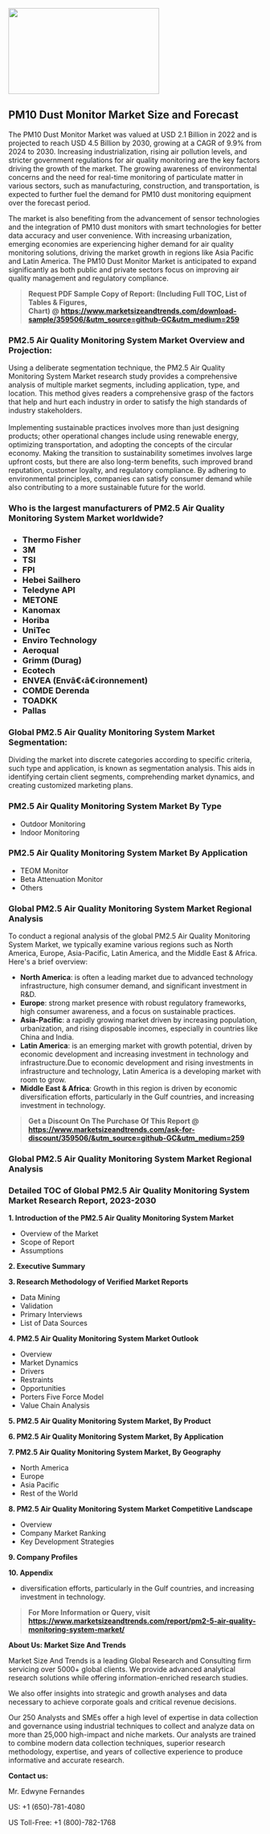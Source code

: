 <p><img class="alignnone size-medium wp-image-20088" src="https://ffe5etoiles.com/wp-content/uploads/2024/12/MST1-300x171.png" alt="" width="300" height="171" /></p><h2>PM10 Dust Monitor Market Size and Forecast</h2><p>The PM10 Dust Monitor Market was valued at USD 2.1 Billion in 2022 and is projected to reach USD 4.5 Billion by 2030, growing at a CAGR of 9.9% from 2024 to 2030. Increasing industrialization, rising air pollution levels, and stricter government regulations for air quality monitoring are the key factors driving the growth of the market. The growing awareness of environmental concerns and the need for real-time monitoring of particulate matter in various sectors, such as manufacturing, construction, and transportation, is expected to further fuel the demand for PM10 dust monitoring equipment over the forecast period.</p><p>The market is also benefiting from the advancement of sensor technologies and the integration of PM10 dust monitors with smart technologies for better data accuracy and user convenience. With increasing urbanization, emerging economies are experiencing higher demand for air quality monitoring solutions, driving the market growth in regions like Asia Pacific and Latin America. The PM10 Dust Monitor Market is anticipated to expand significantly as both public and private sectors focus on improving air quality management and regulatory compliance.</p></p><blockquote id="" class=""><strong>Request PDF Sample Copy of Report: (Including Full TOC, List of Tables &amp; Figures, Chart)&nbsp;@&nbsp;<strong><a href="https://www.marketsizeandtrends.com/download-sample/359506/&utm_source=github-GC&utm_medium=259" target="_blank">https://www.marketsizeandtrends.com/download-sample/359506/&utm_source=github-GC&utm_medium=259</a></strong></strong></blockquote><h3 id="" class="">PM2.5 Air Quality Monitoring System Market&nbsp;Overview and Projection:</h3><p id="" class="">Using a deliberate segmentation technique, the PM2.5 Air Quality Monitoring System Market research study provides a comprehensive analysis of multiple market segments, including application, type, and location. This method gives readers a comprehensive grasp of the factors that help and hurt each industry in order to satisfy the high standards of industry stakeholders. <br /> <br />Implementing sustainable practices involves more than just designing products; other operational changes include using renewable energy, optimizing transportation, and adopting the concepts of the circular economy. Making the transition to sustainability sometimes involves large upfront costs, but there are also long-term benefits, such improved brand reputation, customer loyalty, and regulatory compliance. By adhering to environmental principles, companies can satisfy consumer demand while also contributing to a more sustainable future for the world.</p><h3 id="" class="">Who is the largest manufacturers of&nbsp;PM2.5 Air Quality Monitoring System Market worldwide?</h3><h3 class=""><p><ul><li>Thermo Fisher </li><li> 3M </li><li> TSI </li><li> FPI </li><li> Hebei Sailhero </li><li> Teledyne API </li><li> METONE </li><li> Kanomax </li><li> Horiba </li><li> UniTec </li><li> Enviro Technology </li><li> Aeroqual </li><li> Grimm (Durag) </li><li> Ecotech </li><li> ENVEA (Envâ€‹â€‹ironnement) </li><li> COMDE Derenda </li><li> TOADKK </li><li> Pallas</li></ul></p></h3><h3 id="" class="">Global&nbsp;PM2.5 Air Quality Monitoring System Market Segmentation:</h3><p id="" class="">Dividing the market into discrete categories according to specific criteria, such type and application, is known as segmentation analysis. This aids in identifying certain client segments, comprehending market dynamics, and creating customized marketing plans.</p><h3 id="" class="">PM2.5 Air Quality Monitoring System Market&nbsp;By Type</h3><p><p><ul><li>Outdoor Monitoring</li><li> Indoor Monitoring</p></li></ul></p></p><h3 id="" class="">PM2.5 Air Quality Monitoring System Market&nbsp;By Application</h3><p class=""><p><ul><li>TEOM Monitor</li><li> Beta Attenuation Monitor</li><li> Others</li></ul></p></p><h3 id="" class="">Global PM2.5 Air Quality Monitoring System Market Regional Analysis</h3><p id="" class="">To conduct a regional analysis of the global PM2.5 Air Quality Monitoring System Market, we typically examine various regions such as North America, Europe, Asia-Pacific, Latin America, and the Middle East &amp; Africa. Here's a brief overview:</p><ul><li><strong>North America</strong>: is often a leading market due to advanced technology infrastructure, high consumer demand, and significant investment in R&amp;D.</li><li><strong>Europe</strong>: strong market presence with robust regulatory frameworks, high consumer awareness, and a focus on sustainable practices.</li><li><strong>Asia-Pacific</strong>: a rapidly growing market driven by increasing population, urbanization, and rising disposable incomes, especially in countries like China and India.</li><li><strong>Latin America</strong>: is an emerging market with growth potential, driven by economic development and increasing investment in technology and infrastructure.Due to economic development and rising investments in infrastructure and technology, Latin America is a developing market with room to grow.</li><li><strong>Middle East &amp; Africa</strong>: Growth in this region is driven by economic diversification efforts, particularly in the Gulf countries, and increasing investment in technology.</li></ul><blockquote id="" class=""><strong>Get a Discount On The Purchase Of This Report @ <strong><a href="https://www.marketsizeandtrends.com/ask-for-discount/359506/&utm_source=github-GC&utm_medium=259" target="_blank">https://www.marketsizeandtrends.com/ask-for-discount/359506/&utm_source=github-GC&utm_medium=259</a></strong></strong></blockquote><h3 id="" class="">Global PM2.5 Air Quality Monitoring System Market Regional Analysis</h3><h3 id="" class="">Detailed TOC of Global PM2.5 Air Quality Monitoring System Market Research Report, 2023-2030</h3><p id="" class=""><strong>1. Introduction of the PM2.5 Air Quality Monitoring System Market</strong></p><ul><li>Overview of the Market</li><li>Scope of Report</li><li>Assumptions</li></ul><p id="" class=""><strong>2. Executive Summary</strong></p><p id="" class=""><strong>3. Research Methodology of Verified Market Reports</strong></p><ul><li>Data Mining</li><li>Validation</li><li>Primary Interviews</li><li>List of Data Sources</li></ul><p id="" class=""><strong>4. PM2.5 Air Quality Monitoring System Market Outlook</strong></p><ul><li>Overview</li><li>Market Dynamics</li><li>Drivers</li><li>Restraints</li><li>Opportunities</li><li>Porters Five Force Model</li><li>Value Chain Analysis</li></ul><p id="" class=""><strong>5. PM2.5 Air Quality Monitoring System Market, By Product</strong></p><p id="" class=""><strong>6. PM2.5 Air Quality Monitoring System Market, By Application</strong></p><p id="" class=""><strong>7. PM2.5 Air Quality Monitoring System Market, By Geography</strong></p><ul><li>North America</li><li>Europe</li><li>Asia Pacific</li><li>Rest of the World</li></ul><p id="" class=""><strong>8. PM2.5 Air Quality Monitoring System Market Competitive Landscape</strong></p><ul><li>Overview</li><li>Company Market Ranking</li><li>Key Development Strategies</li></ul><p id="" class=""><strong>9. Company Profiles</strong></p><p id="" class=""><strong>10. Appendix</strong></p><ul><li>diversification efforts, particularly in the Gulf countries, and increasing investment in technology.</li></ul><blockquote id="" class=""><strong>For More Information or Query, visit <strong><strong><a href="https://www.marketsizeandtrends.com/report/pm2-5-air-quality-monitoring-system-market/" target="_blank">https://www.marketsizeandtrends.com/report/pm2-5-air-quality-monitoring-system-market/</a></strong></strong></strong></blockquote><p id="" class=""><strong>About Us: Market Size And Trends</strong></p><p id="" class="">Market Size And Trends is a leading Global Research and Consulting firm servicing over 5000+ global clients. We provide advanced analytical research solutions while offering information-enriched research studies.</p><p id="" class="">We also offer insights into strategic and growth analyses and data necessary to achieve corporate goals and critical revenue decisions.</p><p id="" class="">Our 250 Analysts and SMEs offer a high level of expertise in data collection and governance using industrial techniques to collect and analyze data on more than 25,000 high-impact and niche markets. Our analysts are trained to combine modern data collection techniques, superior research methodology, expertise, and years of collective experience to produce informative and accurate research.</p><p id="" class=""><strong>Contact us:</strong></p><p id="" class="">Mr. Edwyne Fernandes</p><p id="" class="">US: +1 (650)-781-4080</p><p id="" class="">US Toll-Free: +1 (800)-782-1768</p>
